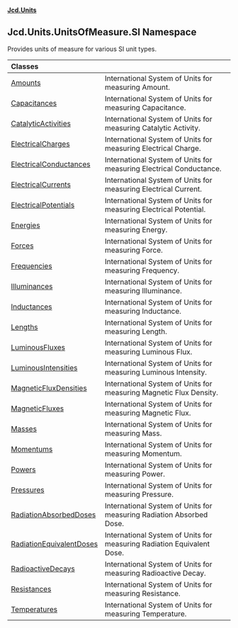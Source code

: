 #### [Jcd.Units](index.md 'index')

## Jcd.Units.UnitsOfMeasure.SI Namespace

Provides units of measure for various SI unit types.

| Classes | |
| :--- | :--- |
| [Amounts](Jcd.Units.UnitsOfMeasure.SI.Amounts.md 'Jcd.Units.UnitsOfMeasure.SI.Amounts') | International System of Units for measuring Amount. |
| [Capacitances](Jcd.Units.UnitsOfMeasure.SI.Capacitances.md 'Jcd.Units.UnitsOfMeasure.SI.Capacitances') | International System of Units for measuring Capacitance. |
| [CatalyticActivities](Jcd.Units.UnitsOfMeasure.SI.CatalyticActivities.md 'Jcd.Units.UnitsOfMeasure.SI.CatalyticActivities') | International System of Units for measuring Catalytic Activity. |
| [ElectricalCharges](Jcd.Units.UnitsOfMeasure.SI.ElectricalCharges.md 'Jcd.Units.UnitsOfMeasure.SI.ElectricalCharges') | International System of Units for measuring Electrical Charge. |
| [ElectricalConductances](Jcd.Units.UnitsOfMeasure.SI.ElectricalConductances.md 'Jcd.Units.UnitsOfMeasure.SI.ElectricalConductances') | International System of Units for measuring Electrical Conductance. |
| [ElectricalCurrents](Jcd.Units.UnitsOfMeasure.SI.ElectricalCurrents.md 'Jcd.Units.UnitsOfMeasure.SI.ElectricalCurrents') | International System of Units for measuring Electrical Current. |
| [ElectricalPotentials](Jcd.Units.UnitsOfMeasure.SI.ElectricalPotentials.md 'Jcd.Units.UnitsOfMeasure.SI.ElectricalPotentials') | International System of Units for measuring Electrical Potential. |
| [Energies](Jcd.Units.UnitsOfMeasure.SI.Energies.md 'Jcd.Units.UnitsOfMeasure.SI.Energies') | International System of Units for measuring Energy. |
| [Forces](Jcd.Units.UnitsOfMeasure.SI.Forces.md 'Jcd.Units.UnitsOfMeasure.SI.Forces') | International System of Units for measuring Force. |
| [Frequencies](Jcd.Units.UnitsOfMeasure.SI.Frequencies.md 'Jcd.Units.UnitsOfMeasure.SI.Frequencies') | International System of Units for measuring Frequency. |
| [Illuminances](Jcd.Units.UnitsOfMeasure.SI.Illuminances.md 'Jcd.Units.UnitsOfMeasure.SI.Illuminances') | International System of Units for measuring Illuminance. |
| [Inductances](Jcd.Units.UnitsOfMeasure.SI.Inductances.md 'Jcd.Units.UnitsOfMeasure.SI.Inductances') | International System of Units for measuring Inductance. |
| [Lengths](Jcd.Units.UnitsOfMeasure.SI.Lengths.md 'Jcd.Units.UnitsOfMeasure.SI.Lengths') | International System of Units for measuring Length. |
| [LuminousFluxes](Jcd.Units.UnitsOfMeasure.SI.LuminousFluxes.md 'Jcd.Units.UnitsOfMeasure.SI.LuminousFluxes') | International System of Units for measuring Luminous Flux. |
| [LuminousIntensities](Jcd.Units.UnitsOfMeasure.SI.LuminousIntensities.md 'Jcd.Units.UnitsOfMeasure.SI.LuminousIntensities') | International System of Units for measuring Luminous Intensity. |
| [MagneticFluxDensities](Jcd.Units.UnitsOfMeasure.SI.MagneticFluxDensities.md 'Jcd.Units.UnitsOfMeasure.SI.MagneticFluxDensities') | International System of Units for measuring Magnetic Flux Density. |
| [MagneticFluxes](Jcd.Units.UnitsOfMeasure.SI.MagneticFluxes.md 'Jcd.Units.UnitsOfMeasure.SI.MagneticFluxes') | International System of Units for measuring Magnetic Flux. |
| [Masses](Jcd.Units.UnitsOfMeasure.SI.Masses.md 'Jcd.Units.UnitsOfMeasure.SI.Masses') | International System of Units for measuring Mass. |
| [Momentums](Jcd.Units.UnitsOfMeasure.SI.Momentums.md 'Jcd.Units.UnitsOfMeasure.SI.Momentums') | International System of Units for measuring Momentum. |
| [Powers](Jcd.Units.UnitsOfMeasure.SI.Powers.md 'Jcd.Units.UnitsOfMeasure.SI.Powers') | International System of Units for measuring Power. |
| [Pressures](Jcd.Units.UnitsOfMeasure.SI.Pressures.md 'Jcd.Units.UnitsOfMeasure.SI.Pressures') | International System of Units for measuring Pressure. |
| [RadiationAbsorbedDoses](Jcd.Units.UnitsOfMeasure.SI.RadiationAbsorbedDoses.md 'Jcd.Units.UnitsOfMeasure.SI.RadiationAbsorbedDoses') | International System of Units for measuring Radiation Absorbed Dose. |
| [RadiationEquivalentDoses](Jcd.Units.UnitsOfMeasure.SI.RadiationEquivalentDoses.md 'Jcd.Units.UnitsOfMeasure.SI.RadiationEquivalentDoses') | International System of Units for measuring Radiation Equivalent Dose. |
| [RadioactiveDecays](Jcd.Units.UnitsOfMeasure.SI.RadioactiveDecays.md 'Jcd.Units.UnitsOfMeasure.SI.RadioactiveDecays') | International System of Units for measuring Radioactive Decay. |
| [Resistances](Jcd.Units.UnitsOfMeasure.SI.Resistances.md 'Jcd.Units.UnitsOfMeasure.SI.Resistances') | International System of Units for measuring Resistance. |
| [Temperatures](Jcd.Units.UnitsOfMeasure.SI.Temperatures.md 'Jcd.Units.UnitsOfMeasure.SI.Temperatures') | International System of Units for measuring Temperature. |
